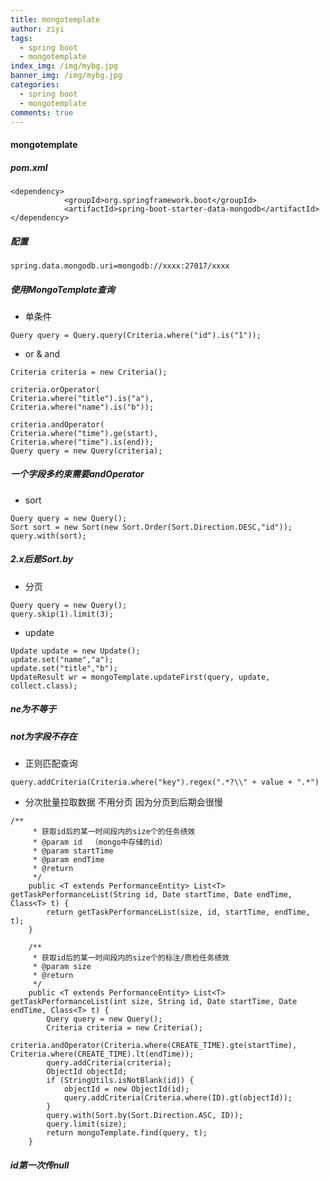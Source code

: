 ```yaml
---
title: mongotemplate
author: ziyi
tags:
  - spring boot
  - mongotemplate
index_img: /img/mybg.jpg
banner_img: /img/mybg.jpg
categories:
  - spring boot
  - mongotemplate
comments: true
---
```


#### mongotemplate
##### pom.xml

```
<dependency>
            <groupId>org.springframework.boot</groupId>
            <artifactId>spring-boot-starter-data-mongodb</artifactId>
</dependency>
```

##### 配置
`spring.data.mongodb.uri=mongodb://xxxx:27017/xxxx`

##### 使用MongoTemplate查询
- 单条件
	
`Query query = Query.query(Criteria.where("id").is("1"));`
	
- or & and

```
Criteria criteria = new Criteria();

criteria.orOperator(
Criteria.where("title").is("a"),
Criteria.where("name").is("b"));

criteria.andOperator(
Criteria.where("time").ge(start),
Criteria.where("time").is(end));
Query query = new Query(criteria);
```
##### 一个字段多约束需要andOperator

- sort

```
Query query = new Query();
Sort sort = new Sort(new Sort.Order(Sort.Direction.DESC,"id"));
query.with(sort);
```
##### 2.x后是Sort.by

- 分页

```
Query query = new Query();
query.skip(1).limit(3);
```

- update

```
Update update = new Update();
update.set("name","a");
update.set("title","b");
UpdateResult wr = mongoTemplate.updateFirst(query, update, collect.class);
```

##### ne为不等于
##### not为字段不存在

- 正则匹配查询

```
query.addCriteria(Criteria.where("key").regex(".*?\\" + value + ".*")
```

- 分次批量拉取数据 不用分页 因为分页到后期会很慢

```
/**
     * 获取id后的某一时间段内的size个的任务绩效
     * @param id  （mongo中存储的id）
     * @param startTime
     * @param endTime
     * @return
     */
    public <T extends PerformanceEntity> List<T> getTaskPerformanceList(String id, Date startTime, Date endTime, Class<T> t) {
        return getTaskPerformanceList(size, id, startTime, endTime, t);
    }

    /**
     * 获取id后的某一时间段内的size个的标注/质检任务绩效
     * @param size
     * @return
     */
    public <T extends PerformanceEntity> List<T> getTaskPerformanceList(int size, String id, Date startTime, Date endTime, Class<T> t) {
        Query query = new Query();
        Criteria criteria = new Criteria();
        criteria.andOperator(Criteria.where(CREATE_TIME).gte(startTime), Criteria.where(CREATE_TIME).lt(endTime));
        query.addCriteria(criteria);
        ObjectId objectId;
        if (StringUtils.isNotBlank(id)) {
            objectId = new ObjectId(id);
            query.addCriteria(Criteria.where(ID).gt(objectId));
        }
        query.with(Sort.by(Sort.Direction.ASC, ID));
        query.limit(size);
        return mongoTemplate.find(query, t);
    }
```
##### id第一次传null